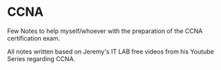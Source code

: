 # CCNA
Few Notes to help myself/whoever with the preparation of the CCNA certification exam.

All notes written based on Jeremy's IT LAB free videos from his Youtube Series regarding CCNA.